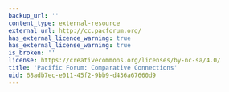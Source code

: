 ```yaml
---
backup_url: ''
content_type: external-resource
external_url: http://cc.pacforum.org/
has_external_licence_warning: true
has_external_license_warning: true
is_broken: ''
license: https://creativecommons.org/licenses/by-nc-sa/4.0/
title: 'Pacific Forum: Comparative Connections'
uid: 68adb7ec-e011-45f2-9bb9-d436a67660d9
---
```

